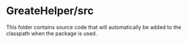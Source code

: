 # GreateHelper/src

This folder contains source code that will automatically be added to the classpath when
the package is used.
